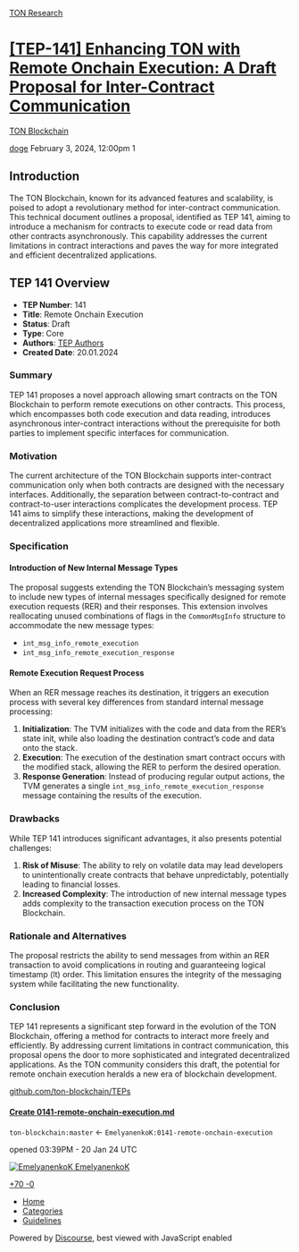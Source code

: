 [TON Research](/)

# [\[TEP-141\] Enhancing TON with Remote Onchain Execution: A Draft Proposal for Inter-Contract Communication](/t/tep-141-enhancing-ton-with-remote-onchain-execution-a-draft-proposal-for-inter-contract-communication/152)

[TON Blockchain](/c/ton-blockchain/17) 

    

[doge](https://tonresear.ch/u/doge)  February 3, 2024, 12:00pm  1

## [](#introduction-1)Introduction

The TON Blockchain, known for its advanced features and scalability, is poised to adopt a revolutionary method for inter-contract communication. This technical document outlines a proposal, identified as TEP 141, aiming to introduce a mechanism for contracts to execute code or read data from other contracts asynchronously. This capability addresses the current limitations in contract interactions and paves the way for more integrated and efficient decentralized applications.

## [](#tep-141-overview-2)TEP 141 Overview

*   **TEP Number**: 141
*   **Title**: Remote Onchain Execution
*   **Status**: Draft
*   **Type**: Core
*   **Authors**: [TEP Authors](https://github.com/ton-blockchain/TEPs/pull/141)
*   **Created Date**: 20.01.2024

### [](#summary-3)Summary

TEP 141 proposes a novel approach allowing smart contracts on the TON Blockchain to perform remote executions on other contracts. This process, which encompasses both code execution and data reading, introduces asynchronous inter-contract interactions without the prerequisite for both parties to implement specific interfaces for communication.

### [](#motivation-4)Motivation

The current architecture of the TON Blockchain supports inter-contract communication only when both contracts are designed with the necessary interfaces. Additionally, the separation between contract-to-contract and contract-to-user interactions complicates the development process. TEP 141 aims to simplify these interactions, making the development of decentralized applications more streamlined and flexible.

### [](#specification-5)Specification

#### [](#introduction-of-new-internal-message-types-6)Introduction of New Internal Message Types

The proposal suggests extending the TON Blockchain’s messaging system to include new types of internal messages specifically designed for remote execution requests (RER) and their responses. This extension involves reallocating unused combinations of flags in the `CommonMsgInfo` structure to accommodate the new message types:

*   `int_msg_info_remote_execution`
*   `int_msg_info_remote_execution_response`

#### [](#remote-execution-request-process-7)Remote Execution Request Process

When an RER message reaches its destination, it triggers an execution process with several key differences from standard internal message processing:

1.  **Initialization**: The TVM initializes with the code and data from the RER’s state init, while also loading the destination contract’s code and data onto the stack.
2.  **Execution**: The execution of the destination smart contract occurs with the modified stack, allowing the RER to perform the desired operation.
3.  **Response Generation**: Instead of producing regular output actions, the TVM generates a single `int_msg_info_remote_execution_response` message containing the results of the execution.

### [](#drawbacks-8)Drawbacks

While TEP 141 introduces significant advantages, it also presents potential challenges:

1.  **Risk of Misuse**: The ability to rely on volatile data may lead developers to unintentionally create contracts that behave unpredictably, potentially leading to financial losses.
2.  **Increased Complexity**: The introduction of new internal message types adds complexity to the transaction execution process on the TON Blockchain.

### [](#rationale-and-alternatives-9)Rationale and Alternatives

The proposal restricts the ability to send messages from within an RER transaction to avoid complications in routing and guaranteeing logical timestamp (lt) order. This limitation ensures the integrity of the messaging system while facilitating the new functionality.

### [](#conclusion-10)Conclusion

TEP 141 represents a significant step forward in the evolution of the TON Blockchain, offering a method for contracts to interact more freely and efficiently. By addressing current limitations in contract communication, this proposal opens the door to more sophisticated and integrated decentralized applications. As the TON community considers this draft, the potential for remote onchain execution heralds a new era of blockchain development.

[github.com/ton-blockchain/TEPs](https://github.com/ton-blockchain/TEPs/pull/141)

#### [Create 0141-remote-onchain-execution.md](https://github.com/ton-blockchain/TEPs/pull/141)

`ton-blockchain:master` ← `EmelyanenkoK:0141-remote-onchain-execution`

opened 03:39PM - 20 Jan 24 UTC

 [![EmelyanenkoK](https://tonresear.ch/uploads/default/original/1X/16862eb73960ad21272c53fca2328581064ed038.png) EmelyanenkoK](https://github.com/EmelyanenkoK)

[+70 \-0](https://github.com/ton-blockchain/TEPs/pull/141/files)

 

*   [Home](/)
*   [Categories](/categories)
*   [Guidelines](/guidelines)

Powered by [Discourse](https://www.discourse.org), best viewed with JavaScript enabled